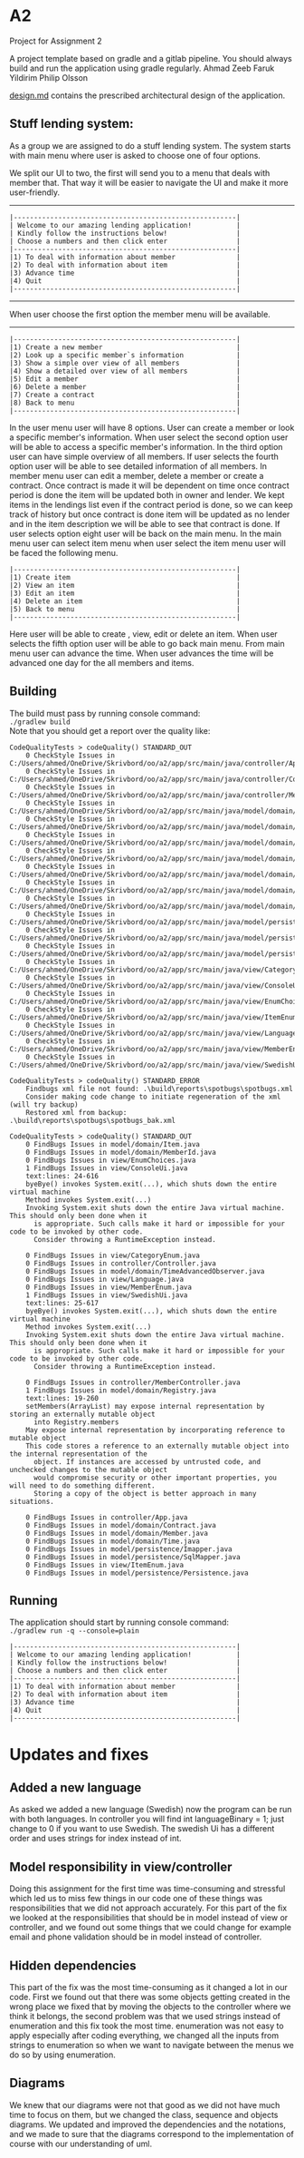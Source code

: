 # A2

Project for Assignment 2

A project template based on gradle and a gitlab pipeline. You should always build and run the application using gradle regularly.
Ahmad Zeeb
Faruk Yildirim
Philip Olsson

[design.md](design.md) contains the prescribed architectural design of the application.
## Stuff lending system:
As a group we are assigned to do a stuff lending system. The system starts with main menu where user is asked to choose one of four options.

We split our UI to two, the first will send you to a menu that deals with member that. That way it will be easier to navigate the UI and make it more user-friendly.
***

```
|-------------------------------------------------------|
| Welcome to our amazing lending application!           |
| Kindly follow the instructions below!                 |
| Choose a numbers and then click enter                 |
|-------------------------------------------------------|
|1) To deal with information about member               |
|2) To deal with information about item                 |
|3) Advance time                                        |
|4) Quit                                                |
|-------------------------------------------------------|
```
***
When user choose the first option the member menu will be available.
***

```
|-------------------------------------------------------|
|1) Create a new member                                 |
|2) Look up a specific member`s information             |
|3) Show a simple over view of all members              |
|4) Show a detailed over view of all members            |
|5) Edit a member                                       |
|6) Delete a member                                     |
|7) Create a contract                                   |
|8) Back to menu                                        |
|-------------------------------------------------------|
```


In the user menu user will have 8 options. User can create a member or look a specific member's information. When user select the second option user will be able to
access a specific member's information.
In the third option user can have simple overview of all members. If user selects the fourth option user will be able to see detailed information of all members. In member menu user can edit a member, delete a member or create a contract. Once contract is made it will be dependent on time once contract period is done the item will be updated both in owner and lender. We kept items in the lendings list even if the contract period is done, so we can keep track of history but once contract is done item will be updated as no lender and in the item description we will be able to see that contract is done. If user selects option eight user will be back on the main menu. In the main menu user can select item menu when user select the item menu user will be faced the following menu.


```
|-------------------------------------------------------|
|1) Create item                                         |
|2) View an item                                        |
|3) Edit an item                                        |
|4) Delete an item                                      |
|5) Back to menu                                        |
|-------------------------------------------------------|
```

Here user will be able to create , view, edit or delete an item. When user selects the fifth option user will be able to go back main menu. From main menu user can advance the time. When user advances the time will be advanced one day for the all members and items.





## Building
The build must pass by running console command:  
`./gradlew build`  
Note that you should get a report over the quality like:
```
CodeQualityTests > codeQuality() STANDARD_OUT
    0 CheckStyle Issues in C:/Users/ahmed/OneDrive/Skrivbord/oo/a2/app/src/main/java/controller/App.java
    0 CheckStyle Issues in C:/Users/ahmed/OneDrive/Skrivbord/oo/a2/app/src/main/java/controller/Controller.java
    0 CheckStyle Issues in C:/Users/ahmed/OneDrive/Skrivbord/oo/a2/app/src/main/java/controller/MemberController.java
    0 CheckStyle Issues in C:/Users/ahmed/OneDrive/Skrivbord/oo/a2/app/src/main/java/model/domain/Contract.java
    0 CheckStyle Issues in C:/Users/ahmed/OneDrive/Skrivbord/oo/a2/app/src/main/java/model/domain/Item.java
    0 CheckStyle Issues in C:/Users/ahmed/OneDrive/Skrivbord/oo/a2/app/src/main/java/model/domain/Member.java
    0 CheckStyle Issues in C:/Users/ahmed/OneDrive/Skrivbord/oo/a2/app/src/main/java/model/domain/MemberId.java
    0 CheckStyle Issues in C:/Users/ahmed/OneDrive/Skrivbord/oo/a2/app/src/main/java/model/domain/Registry.java
    0 CheckStyle Issues in C:/Users/ahmed/OneDrive/Skrivbord/oo/a2/app/src/main/java/model/domain/Time.java
    0 CheckStyle Issues in C:/Users/ahmed/OneDrive/Skrivbord/oo/a2/app/src/main/java/model/domain/TimeAdvancedObserver.java
    0 CheckStyle Issues in C:/Users/ahmed/OneDrive/Skrivbord/oo/a2/app/src/main/java/model/persistence/Imapper.java
    0 CheckStyle Issues in C:/Users/ahmed/OneDrive/Skrivbord/oo/a2/app/src/main/java/model/persistence/Persistence.java
    0 CheckStyle Issues in C:/Users/ahmed/OneDrive/Skrivbord/oo/a2/app/src/main/java/model/persistence/SqlMapper.java
    0 CheckStyle Issues in C:/Users/ahmed/OneDrive/Skrivbord/oo/a2/app/src/main/java/view/CategoryEnum.java
    0 CheckStyle Issues in C:/Users/ahmed/OneDrive/Skrivbord/oo/a2/app/src/main/java/view/ConsoleUi.java
    0 CheckStyle Issues in C:/Users/ahmed/OneDrive/Skrivbord/oo/a2/app/src/main/java/view/EnumChoices.java
    0 CheckStyle Issues in C:/Users/ahmed/OneDrive/Skrivbord/oo/a2/app/src/main/java/view/ItemEnum.java
    0 CheckStyle Issues in C:/Users/ahmed/OneDrive/Skrivbord/oo/a2/app/src/main/java/view/Language.java
    0 CheckStyle Issues in C:/Users/ahmed/OneDrive/Skrivbord/oo/a2/app/src/main/java/view/MemberEnum.java
    0 CheckStyle Issues in C:/Users/ahmed/OneDrive/Skrivbord/oo/a2/app/src/main/java/view/SwedishUi.java

CodeQualityTests > codeQuality() STANDARD_ERROR
    Findbugs xml file not found: .\build\reports\spotbugs\spotbugs.xml
    Consider making code change to initiate regeneration of the xml (will try backup)
    Restored xml from backup: .\build\reports\spotbugs\spotbugs_bak.xml

CodeQualityTests > codeQuality() STANDARD_OUT
    0 FindBugs Issues in model/domain/Item.java
    0 FindBugs Issues in model/domain/MemberId.java
    0 FindBugs Issues in view/EnumChoices.java
    1 FindBugs Issues in view/ConsoleUi.java
    text:lines: 24-616
    byeBye() invokes System.exit(...), which shuts down the entire virtual machine
    Method invokes System.exit(...)
    Invoking System.exit shuts down the entire Java virtual machine. This should only been done when it
      is appropriate. Such calls make it hard or impossible for your code to be invoked by other code.
      Consider throwing a RuntimeException instead.

    0 FindBugs Issues in view/CategoryEnum.java
    0 FindBugs Issues in controller/Controller.java
    0 FindBugs Issues in model/domain/TimeAdvancedObserver.java
    0 FindBugs Issues in view/Language.java
    0 FindBugs Issues in view/MemberEnum.java
    1 FindBugs Issues in view/SwedishUi.java
    text:lines: 25-617
    byeBye() invokes System.exit(...), which shuts down the entire virtual machine
    Method invokes System.exit(...)
    Invoking System.exit shuts down the entire Java virtual machine. This should only been done when it
      is appropriate. Such calls make it hard or impossible for your code to be invoked by other code.
      Consider throwing a RuntimeException instead.

    0 FindBugs Issues in controller/MemberController.java
    1 FindBugs Issues in model/domain/Registry.java
    text:lines: 19-260
    setMembers(ArrayList) may expose internal representation by storing an externally mutable object
      into Registry.members
    May expose internal representation by incorporating reference to mutable object
    This code stores a reference to an externally mutable object into the internal representation of the
      object. If instances are accessed by untrusted code, and unchecked changes to the mutable object
      would compromise security or other important properties, you will need to do something different.
      Storing a copy of the object is better approach in many situations.

    0 FindBugs Issues in controller/App.java
    0 FindBugs Issues in model/domain/Contract.java
    0 FindBugs Issues in model/domain/Member.java
    0 FindBugs Issues in model/domain/Time.java
    0 FindBugs Issues in model/persistence/Imapper.java
    0 FindBugs Issues in model/persistence/SqlMapper.java
    0 FindBugs Issues in view/ItemEnum.java
    0 FindBugs Issues in model/persistence/Persistence.java

```

## Running
The application should start by running console command:  
`./gradlew run -q --console=plain`
```
|-------------------------------------------------------|
| Welcome to our amazing lending application!           |
| Kindly follow the instructions below!                 |
| Choose a numbers and then click enter                 |
|-------------------------------------------------------|
|1) To deal with information about member               |
|2) To deal with information about item                 |
|3) Advance time                                        |
|4) Quit                                                |
|-------------------------------------------------------|
```
# Updates and fixes

## Added a new language
As asked we added a new language (Swedish) now the program can be run with both languages. In controller you will find int languageBinary = 1; just change to 0 if you want to use 
Swedish. The swedish Ui has a different order and uses strings for index instead of int.

## Model responsibility in view/controller

Doing this assignment for the first time was time-consuming and stressful which led us to miss few things in our code
one of these things was responsibilities that we did not approach accurately. For this part of the fix we looked at the 
responsibilities that should be in model instead of view or controller, and we found out some things that we could change
for example email and phone validation should be in model instead of controller.

## Hidden dependencies

This part of the fix was the most time-consuming as it changed a lot in our code. First we found out that there was some 
objects getting created in the wrong place we fixed that by moving the objects to the controller where we think it belongs,
the second problem was that we used strings instead of enumeration and this fix took the most time. enumeration was not easy
to apply especially after coding everything, we changed all the inputs from strings to enumeration so when we want to navigate
between the menus we do so by using enumeration. 

## Diagrams 

We knew that our diagrams were not that good as we did not have much time to focus on them, but we changed the class, sequence and objects
diagrams. We updated and improved the dependencies and the notations, and we made to sure that the diagrams correspond to the implementation
of course with our understanding of uml.  
 

